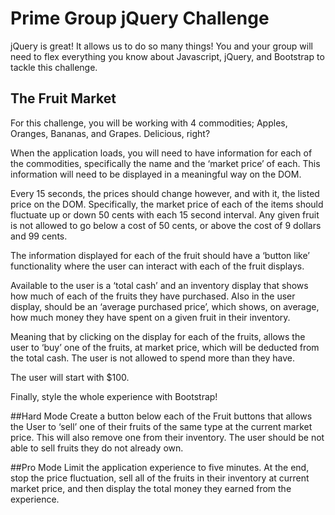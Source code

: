 # Prime Group jQuery Challenge
jQuery is great! It allows us to do so many things! You and your group will need to flex everything you know about 
Javascript, jQuery, and Bootstrap to tackle this challenge. 

## The Fruit Market
For this challenge, you will be working with 4 commodities; 
Apples, Oranges, Bananas, and Grapes. Delicious, right?

When the application loads, you will need to have information for each of the commodities, specifically the name 
and the ‘market price’ of each. This information will need to be displayed in a meaningful way on the DOM.

Every 15 seconds, the prices should change however, and with it, the listed price on the DOM. Specifically, 
the market price of each of the items should fluctuate up or down 50 cents with each 15 second interval. 
Any given fruit is not allowed to go below a cost of 50 cents, or above the cost of 9 dollars and 99 cents. 

The information displayed for each of the fruit should have a ‘button like’ functionality where the user can 
interact with each of the fruit displays.

Available to the user is a ‘total cash’ and an inventory display that shows how much of each of the fruits they 
have purchased. Also in the user display, should be an ‘average purchased price’, which shows, on average, how 
much money they have spent on a given fruit in their inventory.

Meaning that by clicking on the display for each of the fruits, allows the user to ‘buy’ one of the fruits, at 
market price, which will be deducted from the total cash. The user is not allowed to spend more than they have.

The user will start with $100.

Finally, style the whole experience with Bootstrap!

##Hard Mode
Create a button below each of the Fruit buttons that allows the User to ‘sell’ one of their fruits of the same 
type at the current market price. This will also remove one from their inventory. The user should be not able to 
sell fruits they do not already own.

##Pro Mode
Limit the application experience to five minutes. At the end, stop the price fluctuation, sell all of the fruits 
in their inventory at current market price, and then display the total money they earned from the experience. 
